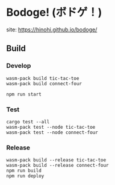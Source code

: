 # Bodoge! (ボドゲ！)

site: https://hinohi.github.io/bodoge/

## Build

### Develop

```
wasm-pack build tic-tac-toe
wasm-pack build connect-four
```

```
npm run start
```

### Test

```
cargo test --all
wasm-pack test --node tic-tac-toe
wasm-pack test --node connect-four
```

### Release

```
wasm-pack build --release tic-tac-toe
wasm-pack build --release connect-four
npm run build
npm run deploy
```
